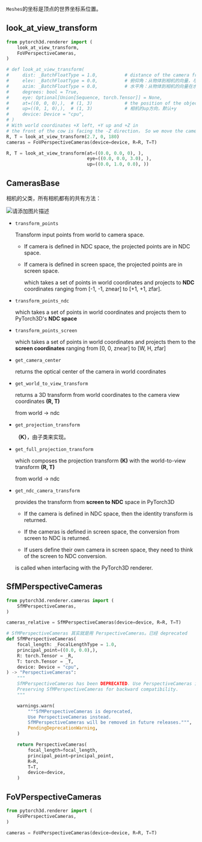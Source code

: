 `Meshes`的坐标是顶点的世界坐标系位置。

## look_at_view_transform

```python
from pytorch3d.renderer import (
    look_at_view_transform,
    FoVPerspectiveCameras, 
)

# def look_at_view_transform(
#     dist: _BatchFloatType = 1.0,          # distance of the camera from the object
#     elev: _BatchFloatType = 0.0,          # 俯仰角：从物体到相机的向量，与水平面的角度。正负表示+z/-z上下方向。
#     azim: _BatchFloatType = 0.0,          # 水平角：从物体到相机的向量在水平面的投影向量，与+z的角度。210°等同-150°，+-的方向没搞清。
#     degrees: bool = True,
#     eye: Optional[Union[Sequence, torch.Tensor]] = None,
#     at=((0, 0, 0),),  # (1, 3)			# the position of the object(s) in world coordinates
#     up=((0, 1, 0),),  # (1, 3)			# 相机的up方向，默认+y
#     device: Device = "cpu",
# ) 
# With world coordinates +X left, +Y up and +Z in
# the front of the cow is facing the -Z direction， So we move the camera by 180 in the azimuth direction so it is facing the front of the cow. 
R, T = look_at_view_transform(2.7, 0, 180) 
cameras = FoVPerspectiveCameras(device=device, R=R, T=T)
```

```python
R, T = look_at_view_transform(at=((0.0, 0.0, 0), ),
                              eye=((0.0, 0.0, 3.0), ), 
                              up=((0.0, 1.0, 0.0), ))
```



## CamerasBase

相机的父类，所有相机都有的共有方法：

![请添加图片描述](https://i-blog.csdnimg.cn/blog_migrate/3b79aa4230aeb77d909e7063faab2b7e.png)

- `transform_points` 

  Transform input points from world to camera space.

  - If camera is defined in NDC space, the projected points are in NDC space.

  - If camera is defined in screen space, the projected points are in screen space.

    which takes a set of points in world coordinates and projects to **NDC** coordinates ranging from [-1, -1, znear] to [+1, +1, zfar].

- `transform_points_ndc` 
  
    which takes a set of points in world coordinates and projects them to PyTorch3D's **NDC space**
    
- `transform_points_screen` 
  
    which takes a set of points in world coordinates and projects them to the **screen coordinates** ranging from [0, 0, znear] to [W, H, zfar]

- `get_camera_center`
  
    returns the optical center of the camera in world coordinates

- `get_world_to_view_transform`
  
    returns a 3D transform from world coordinates to the camera view coordinates **(R, T)**

  from world -> ndc
  
- `get_projection_transform`

  **（K）**，由子类来实现。

- `get_full_projection_transform` 

    which composes the projection transform **(K)** with the world-to-view transform **(R, T)**

    from world -> ndc

- `get_ndc_camera_transform` 

    provides the transform from **screen to NDC** space in PyTorch3D
    - If the camera is defined in NDC space, then the identity transform is returned. 
    - If the cameras is defined in screen space, the conversion from screen to NDC is returned. 

    - If users define their own camera in screen space, they need to think of the screen to NDC conversion. 

    is called when interfacing with the PyTorch3D renderer. 


## SfMPerspectiveCameras

```python
from pytorch3d.renderer.cameras import (
    SfMPerspectiveCameras,
)

cameras_relative = SfMPerspectiveCameras(device=device, R=R, T=T)

# SfMPerspectiveCameras 其实就是用 PerspectiveCameras。已经 deprecated
def SfMPerspectiveCameras(
    focal_length: _FocalLengthType = 1.0,
    principal_point=((0.0, 0.0),),
    R: torch.Tensor = _R,
    T: torch.Tensor = _T,
    device: Device = "cpu",
) -> "PerspectiveCameras":
    """
    SfMPerspectiveCameras has been DEPRECATED. Use PerspectiveCameras instead.
    Preserving SfMPerspectiveCameras for backward compatibility.
    """

    warnings.warn(
        """SfMPerspectiveCameras is deprecated,
        Use PerspectiveCameras instead.
        SfMPerspectiveCameras will be removed in future releases.""",
        PendingDeprecationWarning,
    )

    return PerspectiveCameras(
        focal_length=focal_length,
        principal_point=principal_point,
        R=R,
        T=T,
        device=device,
    )
```
## FoVPerspectiveCameras

```python
from pytorch3d.renderer import (
    FoVPerspectiveCameras, 
)

cameras = FoVPerspectiveCameras(device=device, R=R, T=T)
```
